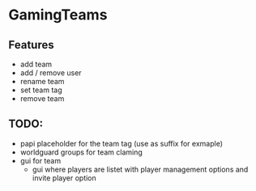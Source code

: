 # GamingTeams

## Features

- add team
- add / remove user
- rename team
- set team tag
- remove team

## TODO:

- papi placeholder for the team tag (use as suffix for exmaple)
- worldguard groups for team claming
- gui for team
  - gui where players are listet with player management options and invite player option
